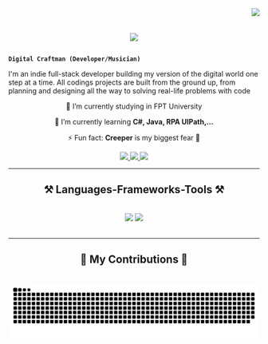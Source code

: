 <img align="right" src="https://visitor-badge.laobi.icu/badge?page_id=drekhai123.drekhai123" />

<h1 align="center">
    <img src="https://readme-typing-svg.herokuapp.com/?font=Righteous&size=35&center=true&vCenter=true&width=500&height=70&duration=4000&lines=Hi+There!+👋;+I'm+Dre+Kai!;" />
</h1>

**`Digital Craftman (Developer/Musician)`**

I'm an indie full-stack developer building my version of the digital world one step at a time. All codings projects are built from the ground up, from planning and designing all the way to solving real-life problems with code


<div align="center">
  
🔭 I’m currently studying in FPT University <br/>

🌱 I’m currently learning **C#, Java, RPA UIPath,...** <br/>

⚡ Fun fact: **Creeper** is my biggest fear 🤡 <br/>

</div>

<div align="center"> 
  <a href="mailto:khai.lumberjack@gmail.com">
    <img src="https://img.shields.io/badge/Gmail-333333?style=for-the-badge&logo=gmail&logoColor=red" />
  </a>
  <a href="https://www.linkedin.com/in/doan-tuan-khai-8423a2234/" target="_blank">
    <img src="https://img.shields.io/badge/LinkedIn-0077B5?style=for-the-badge&logo=linkedin&logoColor=white" target="_blank" />
  </a>
  <a href="https://github.com/drekhai123" target="_blank">
     <img src="https://img.shields.io/badge/Portfolio-FF5722?style=for-the-badge&logo=todoist&logoColor=white" target="_blank" /> <!-- sqlite, safari, google-chrome are other good icon options -->
  </a>
</div>

<hr/>

<h2 align="center">⚒️ Languages-Frameworks-Tools ⚒️</h2>
<br/>
<div align="center">
    <img src="https://skillicons.dev/icons?i=react,bootstrap,mui,html,css,vscode,github,figma,tailwind,git,r" />
    <img src="https://skillicons.dev/icons?i=nodejs,python,javascript,typescript,express,firebase,mongodb,c,java,nextjs,mysql,flask" /><br>
</div>

<br/>
<hr/>

<div align="center">
  <h2>🐍 My Contributions 🐍</h2>
  <br>
  <img alt="snake eating my contributions" src="https://raw.githubusercontent.com/salesp07/salesp07/output/github-contribution-grid-snake.svg" />
    

  <br/><br/><br/>
</div>


